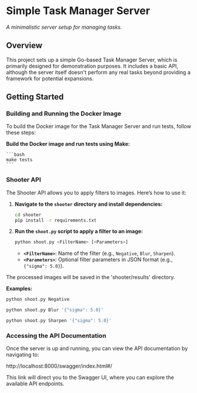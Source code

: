 # Simple Task Manager Server

_A minimalistic server setup for managing tasks._

## Overview

This project sets up a simple Go-based Task Manager Server, which is primarily designed for demonstration purposes.
It includes a basic API, although the server itself doesn't perform any real tasks beyond providing a framework
for potential expansions.

## Getting Started

### Building and Running the Docker Image

To build the Docker image for the Task Manager Server and run tests, follow these steps:

**Build the Docker image and run tests using Make:**

    ```bash
    make tests
    ```


### Shooter API

The Shooter API allows you to apply filters to images. Here’s how to use it:

1. **Navigate to the `shooter` directory and install dependencies:**

    ```bash
    cd shooter
    pip install -r requirements.txt
    ```

2. **Run the `shoot.py` script to apply a filter to an image:**

    ```bash
    python shoot.py <FilterName> [<Parameters>]
    ```

    - **`<FilterName>`**: Name of the filter (e.g., `Negative`, `Blur`, `Sharpen`).
    - **`<Parameters>`**: Optional filter parameters in JSON format (e.g., `{"sigma": 5.0}`).

The processed images will be saved in the 'shooter/results' directory.

**Examples:**

```bash
python shoot.py Negative
```

```bash
python shoot.py Blur '{"sigma": 5.0}'
```

```bash
python shoot.py Sharpen '{"sigma": 5.0}'
```

### Accessing the API Documentation

Once the server is up and running, you can view the API documentation by navigating to:

http://localhost:8000/swagger/index.html#/

This link will direct you to the Swagger UI, where you can explore the available API endpoints.